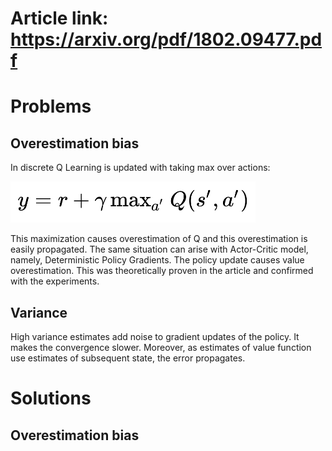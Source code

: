 # Article link: https://arxiv.org/pdf/1802.09477.pdf

# Problems
## Overestimation bias

In discrete Q Learning is updated with taking max over actions:

![](1_q_formula.png)

This maximization causes overestimation of Q and this overestimation is easily propagated.
The same situation can arise with Actor-Critic model, namely, Deterministic Policy Gradients. The policy update causes value overestimation. This was theoretically proven in the article and confirmed with the experiments.

## Variance

High variance estimates add noise to gradient updates of the policy. It makes the convergence slower.
Moreover, as estimates of value function use estimates of subsequent state, the error propagates.

# Solutions

## Overestimation bias
